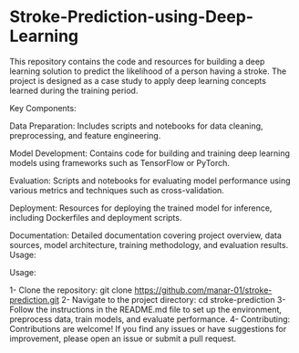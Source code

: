 # Stroke-Prediction-using-Deep-Learning
This repository contains the code and resources for building a deep learning solution to predict the likelihood of a person having a stroke. The project is designed as a case study to apply deep learning concepts learned during the training period.

Key Components:

Data Preparation: Includes scripts and notebooks for data cleaning, preprocessing, and feature engineering.

Model Development: Contains code for building and training deep learning models using frameworks such as TensorFlow or PyTorch.

Evaluation: Scripts and notebooks for evaluating model performance using various metrics and techniques such as cross-validation.

Deployment: Resources for deploying the trained model for inference, including Dockerfiles and deployment scripts.

Documentation: Detailed documentation covering project overview, data sources, model architecture, training methodology, and evaluation results.
Usage:

Usage:

1- Clone the repository: git clone https://github.com/manar-01/stroke-prediction.git
2- Navigate to the project directory: cd stroke-prediction
3- Follow the instructions in the README.md file to set up the environment, preprocess data, train models, and evaluate performance.
4- Contributing:
Contributions are welcome! If you find any issues or have suggestions for improvement, please open an issue or submit a pull request.
